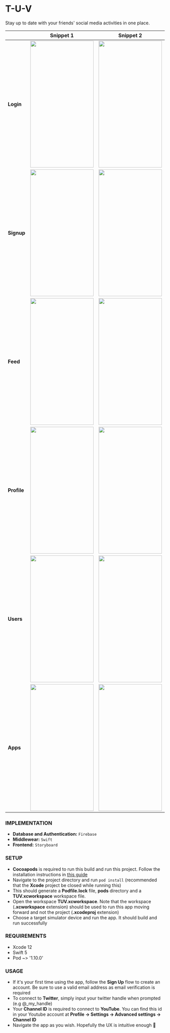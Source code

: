 # T-U-V
Stay up to date with your friends' social media activities in one place.

||Snippet 1|Snippet 2|Snippet 3|
|-|-|-|-|
|**Login**|<img src="https://user-images.githubusercontent.com/59208677/136338935-7d2ece85-e21b-4373-bb39-d1c05124c40b.png" width="200" height="400" />|<img src="https://user-images.githubusercontent.com/59208677/136339131-6acdb90d-a210-4807-87a8-8293e048e5f4.png" width="200" height="400" />|<img src="https://user-images.githubusercontent.com/59208677/136339311-ddb52d5a-0953-44fe-a082-a3e843af4e7c.png" width="200" height="400" />|
|**Signup**|<img src="https://user-images.githubusercontent.com/59208677/136339763-fef0e4a0-bca5-4203-93dd-71e443a9209f.png" width="200" height="400" />|<img src="https://user-images.githubusercontent.com/59208677/136339850-720f2aa8-7ecb-476f-920d-e0fe42908f59.png" width="200" height="400" />||
|**Feed**|<img src="https://user-images.githubusercontent.com/59208677/136340510-48d66adf-74cd-401d-8bc7-22a1253f3d83.png" width="200" height="400" />|<img src="https://user-images.githubusercontent.com/59208677/136342387-24f91763-97fa-42a1-8b12-15522e6218e0.png" width="200" height="400" />||
|**Profile**|<img src="https://user-images.githubusercontent.com/59208677/136340901-56d1721b-cb3c-48b1-a987-1f89b541a632.png" width="200" height="400" />|<img src="https://user-images.githubusercontent.com/59208677/136342117-ebc485c8-226a-44cf-a616-c43e85997305.png" width="200" height="400" />||
|**Users**|<img src="https://user-images.githubusercontent.com/59208677/136341174-8dfb8680-f85f-4381-bb08-5ce3cb0413cc.png" width="200" height="400" />|<img src="https://user-images.githubusercontent.com/59208677/136341241-a3ae2a88-e2aa-48b1-b821-1c831c6a4629.png" width="200" height="400" />||
|**Apps**|<img src="https://user-images.githubusercontent.com/59208677/136341347-570c9fa8-ca01-4e39-93a4-248dd856acc6.png" width="200" height="400" />|<img src="https://user-images.githubusercontent.com/59208677/136341434-eda9341e-74df-4df8-8465-f42fe88a341c.png" width="200" height="400" />||




### IMPLEMENTATION
* **Database and Authentication:** `Firebase`
* **Middlewear:** `Swift`
* **Frontend:** `Storyboard`

### SETUP
* **Cocoapods** is required to run this build and run this project. Follow the installation instructions in [this guide](https://guides.cocoapods.org/using/getting-started.html#getting-started)
* Navigate to the project directory and run `pod install` (recommended that the **Xcode** project be closed while running this)
* This should generate a **Podfile.lock** file, **pods** directory and a **TUV.xcworkspace** workspace file.
* Open the workspace **TUV.xcworkspace**. Note that the workspace (**.xcworkspace** extension) should be used to run this app moving forward  and not the project (**.xcodeproj** extension)
* Choose a target simulator device and run the app. It should build and run successfully

### REQUIREMENTS
* Xcode 12
* Swift 5
* Pod ~> '1.10.0'

### USAGE
* If it's your first time using the app, follow the **Sign Up** flow to create an account. Be sure to use a valid email address as email verification is required
* To connect to **Twitter**, simply input your twitter handle when prompted (e.g @\_my_handle)
* Your **Channel ID** is required to connect to **YouTube**. You can find this id in your Youtube account at **Profile -> Settings -> Advanced settings -> Channel ID**
* Navigate the app as you wish. Hopefully the UX is intuitive enough 🤞
